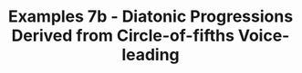 ---
layout: chapter
title: Examples 7b - Diatonic Progressions Derived from Circle-of-fifths Voice-leading
---
